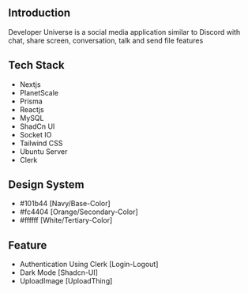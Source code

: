## Introduction

Developer Universe is a social media application similar to Discord with chat, share screen, conversation, talk and send file features

## Tech Stack

- Nextjs
- PlanetScale
- Prisma
- Reactjs
- MySQL
- ShadCn UI
- Socket IO
- Tailwind CSS
- Ubuntu Server
- Clerk

## Design System

- #101b44 [Navy/Base-Color]
- #fc4404 [Orange/Secondary-Color]
- #ffffff [White/Tertiary-Color]

## Feature 

- Authentication Using Clerk [Login-Logout] 
- Dark Mode [Shadcn-UI]
- UploadImage [UploadThing]